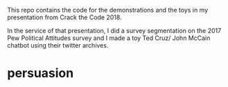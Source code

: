 This repo contains the code for the demonstrations and the 
toys in my presentation from Crack the Code 2018.

In the service of that presentation, I did a survey segmentation on the 2017 
Pew Political Attitudes survey and I made a toy Ted Cruz/ John McCain chatbot using their twitter archives. 


# persuasion
